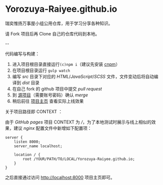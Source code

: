 # Yorozuya-Raiyee.github.io
瑞奕惟扬万事屋小组公用仓库，用于学习分享各种知识。

请 Fork 项目后再 Clone 自己的仓库代码到本地。

--

代码编写与构建：

1. 进入项目根目录直接运行`(c)npm i`（建议先安装 [cnpm](http://npm.taobao.org)）
2. 在项目根目录运行 `gulp watch`
3. 编写 *src* 目录下对应的 _HTML_/_JavaScript_/_SCSS_ 文件，文件变动后将自动编译到 *dist* 目录
4. 在自己 fork 的 github 项目中提交 *pull request*
5. 到 [源项目](https://github.com/Yorozuya-Raiyee/Yorozuya-Raiyee.github.io)（需要账号密码）确认 *merge*
6. 稍后前往 [项目主页](http://Yorozuya-Raiyee.github.io) 查看实际上线效果

关于项目路径即 CONTEXT ：

由于 *GitHub pages* 项目 CONTEXT 为 */*，为了本地测试时展示与线上相似的效果，建议 *nginx* 配置文件中新增如下配置项：

``` nginx
server {
    listen 8000;
    server_name localhost;

    location / {
        root /YOUR/PATH/TO/LOCAL/Yorozuya-Raiyee.github.io;
    }
}
```

之后直接通过访问 [http://localhost:8000](http://localhost:8000) 项目主页即可。